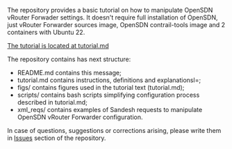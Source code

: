 The repository provides a basic tutorial on how to manipulate OpenSDN vRouter Forwader settings.
It doesn't require full installation of OpenSDN, just vRouter Forwarder sources image,
OpenSDN contrail-tools image and 2 containers with Ubuntu 22.

[The tutorial is located at tutorial.md](https://github.com/mkraposhin/opensdn-forwarder-basic-tutorial/blob/main/tutorial.md)

The repository contains has next structure:

- README.md contains this message;
- tutorial.md contains instructions, definitions and explanationsl=;
- figs/ contains figures used in the tutorial text (tutorial.md);
- scripts/ contains bash scripts simplifying configuration process described in tutorial.md;
- xml_reqs/ contains examples of Sandesh requests to manipulate OpenSDN vRouter Forwarder configuration.

In case of questions, suggestions or corrections arising, please write them in 
[Issues](https://github.com/mkraposhin/opensdn-forwarder-basic-tutorial/issues)
section of the repository.
